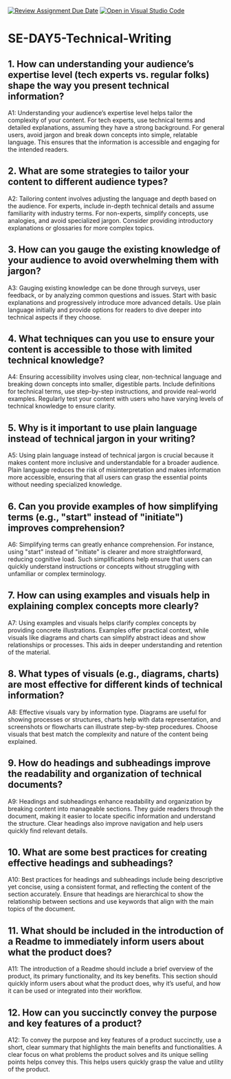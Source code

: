 [![Review Assignment Due Date](https://classroom.github.com/assets/deadline-readme-button-22041afd0340ce965d47ae6ef1cefeee28c7c493a6346c4f15d667ab976d596c.svg)](https://classroom.github.com/a/zsAR-pyY)
[![Open in Visual Studio Code](https://classroom.github.com/assets/open-in-vscode-2e0aaae1b6195c2367325f4f02e2d04e9abb55f0b24a779b69b11b9e10269abc.svg)](https://classroom.github.com/online_ide?assignment_repo_id=15881337&assignment_repo_type=AssignmentRepo)
# SE-DAY5-Technical-Writing
## 1. How can understanding your audience’s expertise level (tech experts vs. regular folks) shape the way you present technical information?

A1: Understanding your audience’s expertise level helps tailor the complexity of your content. For tech experts, use technical terms and detailed explanations, assuming they have a strong background. For general users, avoid jargon and break down concepts into simple, relatable language. This ensures that the information is accessible and engaging for the intended readers.

## 2. What are some strategies to tailor your content to different audience types?

A2: Tailoring content involves adjusting the language and depth based on the audience. For experts, include in-depth technical details and assume familiarity with industry terms. For non-experts, simplify concepts, use analogies, and avoid specialized jargon. Consider providing introductory explanations or glossaries for more complex topics.

## 3. How can you gauge the existing knowledge of your audience to avoid overwhelming them with jargon?

A3: Gauging existing knowledge can be done through surveys, user feedback, or by analyzing common questions and issues. Start with basic explanations and progressively introduce more advanced details. Use plain language initially and provide options for readers to dive deeper into technical aspects if they choose.

## 4. What techniques can you use to ensure your content is accessible to those with limited technical knowledge?

A4: Ensuring accessibility involves using clear, non-technical language and breaking down concepts into smaller, digestible parts. Include definitions for technical terms, use step-by-step instructions, and provide real-world examples. Regularly test your content with users who have varying levels of technical knowledge to ensure clarity.

## 5. Why is it important to use plain language instead of technical jargon in your writing?

A5: Using plain language instead of technical jargon is crucial because it makes content more inclusive and understandable for a broader audience. Plain language reduces the risk of misinterpretation and makes information more accessible, ensuring that all users can grasp the essential points without needing specialized knowledge.

## 6. Can you provide examples of how simplifying terms (e.g., "start" instead of "initiate") improves comprehension?

A6: Simplifying terms can greatly enhance comprehension. For instance, using "start" instead of "initiate" is clearer and more straightforward, reducing cognitive load. Such simplifications help ensure that users can quickly understand instructions or concepts without struggling with unfamiliar or complex terminology.

## 7. How can using examples and visuals help in explaining complex concepts more clearly?

A7: Using examples and visuals helps clarify complex concepts by providing concrete illustrations. Examples offer practical context, while visuals like diagrams and charts can simplify abstract ideas and show relationships or processes. This aids in deeper understanding and retention of the material.

## 8. What types of visuals (e.g., diagrams, charts) are most effective for different kinds of technical information?

A8: Effective visuals vary by information type. Diagrams are useful for showing processes or structures, charts help with data representation, and screenshots or flowcharts can illustrate step-by-step procedures. Choose visuals that best match the complexity and nature of the content being explained.

## 9. How do headings and subheadings improve the readability and organization of technical documents?

A9: Headings and subheadings enhance readability and organization by breaking content into manageable sections. They guide readers through the document, making it easier to locate specific information and understand the structure. Clear headings also improve navigation and help users quickly find relevant details.

## 10. What are some best practices for creating effective headings and subheadings?

A10: Best practices for headings and subheadings include being descriptive yet concise, using a consistent format, and reflecting the content of the section accurately. Ensure that headings are hierarchical to show the relationship between sections and use keywords that align with the main topics of the document.

## 11. What should be included in the introduction of a Readme to immediately inform users about what the product does?

A11: The introduction of a Readme should include a brief overview of the product, its primary functionality, and its key benefits. This section should quickly inform users about what the product does, why it’s useful, and how it can be used or integrated into their workflow.

## 12. How can you succinctly convey the purpose and key features of a product?

A12: To convey the purpose and key features of a product succinctly, use a short, clear summary that highlights the main benefits and functionalities. A clear focus on what problems the product solves and its unique selling points helps convey this. This helps users quickly grasp the value and utility of the product.
